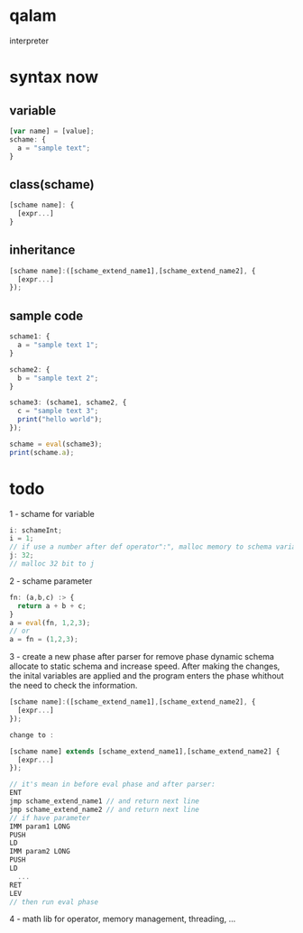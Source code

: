 # qalam
interpreter

# syntax now
## variable
```js
[var name] = [value];
schame: {
  a = "sample text";
}
```

## class(schame)
```js
[schame name]: {
  [expr...]
}
```

## inheritance
```js
[schame name]:([schame_extend_name1],[schame_extend_name2], {
  [expr...]
});
```

## sample code
```js
schame1: {
  a = "sample text 1";
}

schame2: {
  b = "sample text 2";
}

schame3: (schame1, schame2, {
  c = "sample text 3";
  print("hello world");
});

schame = eval(schame3);
print(schame.a);
```
# todo
1 - schame for variable
```js
i: schameInt;
i = 1;
// if use a number after def operator":", malloc memory to schema variable
j: 32;
// malloc 32 bit to j
```
2 - schame parameter
```js
fn: (a,b,c) :> {
  return a + b + c;
}
a = eval(fn, 1,2,3);
// or
a = fn = (1,2,3);
```
3 - create a new phase after parser for remove phase dynamic schema allocate to static schema and increase speed. After making the changes, the inital variables are applied and the program enters the phase whithout the need to check the information. 
```js
[schame name]:([schame_extend_name1],[schame_extend_name2], {
  [expr...]
});

change to :

[schame name] extends [schame_extend_name1],[schame_extend_name2] {
  [expr...]
});

// it's mean in before eval phase and after parser:
ENT
jmp schame_extend_name1 // and return next line
jmp schame_extend_name2 // and return next line
// if have parameter
IMM param1 LONG
PUSH
LD
IMM param2 LONG
PUSH
LD
  ...
RET
LEV
// then run eval phase
```
4 - math lib for operator, memory management, threading, ...

